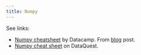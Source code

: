 ```yaml
---
title: Numpy
---
```


See links:

- [Numpy cheatsheet](https://s3.amazonaws.com/assets.datacamp.com/blog_assets/Numpy_Python_Cheat_Sheet.pdf) by Datacamp. From [blog](https://www.datacamp.com/community/blog/python-numpy-cheat-sheet) post.
- [Numpy cheat sheet](https://www.dataquest.io/blog/numpy-cheat-sheet/) on DataQuest.
